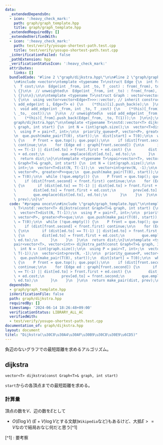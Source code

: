```yaml
---
data:
  _extendedDependsOn:
  - icon: ':heavy_check_mark:'
    path: graph/graph_template.hpp
    title: graph/graph_template.hpp
  _extendedRequiredBy: []
  _extendedVerifiedWith:
  - icon: ':heavy_check_mark:'
    path: test/verify/yosupo-shortest-path.test.cpp
    title: test/verify/yosupo-shortest-path.test.cpp
  _isVerificationFailed: false
  _pathExtension: hpp
  _verificationStatusIcon: ':heavy_check_mark:'
  attributes:
    links: []
  bundledCode: "#line 2 \"graph/dijkstra.hpp\"\n\n#line 2 \"graph/graph_template.hpp\"\
    \n#include <vector>\ntemplate <typename T>\nstruct Edge {\n  int from; int to;\n\
    \  T cost;\n\n  Edge(int _from, int _to, T _cost) : from(_from), to(_to), cost(_cost)\
    \ {}\n\n  // unweighted\n  Edge(int _from, int _to) : from(_from), to(_to), cost(T(1))\
    \ {}\n\n};\n\n\ntemplate <typename T>\nstruct Graph : vector<vector<Edge<T>>>\
    \ {\n\n  using vector<vector<Edge<T>>>::vector; // inherit constructors\n\n  void\
    \ add_edge(int i, Edge<T> e) {\n    (*this)[i].push_back(e);\n  }\n\n  // weighted\n\
    \  void add_edge(int _from, int _to, T _cost) {\n    (*this)[_from].push_back(Edge(_from,\
    \ _to, _cost));\n  }\n\n  // unweighted\n  void add_edge(int _from, int _to) {\n\
    \    (*this)[_from].push_back(Edge(_from, _to, T(1)));\n  }\n\n};\n#line 4 \"\
    graph/dijkstra.hpp\"\n\ntemplate <typename T>\nstd::vector<T> dijkstra(const Graph<T>&\
    \ graph, int start) {\n  int N = (int)graph.size();\n  vector<T>dist(N, T(-1));\n\
    \  using P = pair<T, int>;\n\n  priority_queue<P, vector<P>, greater<P>>que;\n\
    \n  que.push(make_pair(T(0), start));\n  dist[start] = T(0);\n\n  while (!que.empty())\
    \ {\n    P front = que.top(); que.pop();\n\n    if (dist[front.second] < front.first)\
    \ continue;\n\n    for (Edge ed : graph[front.second]) {\n\n      if (dist[ed.to]\
    \ == T(-1) || dist[ed.to] > front.first + ed.cost) {\n        dist[ed.to] = front.first\
    \ + ed.cost;\n        que.emplace(dist[ed.to], ed.to);\n      }\n    }\n  }\n\n\
    \  return dist;\n}\n\ntemplate <typename T>\npair<vector<T>, vector<int>> dijkstra_path(const\
    \ Graph<T>& graph, int start) {\n  int N = (int)graph.size();\n\n  using P = pair<T,\
    \ int>;\n  vector<T>dist(N, T(-1));\n  vector<int>prev(N, -1);\n\n  priority_queue<P,\
    \ vector<P>, greater<P>>que;\n  que.push(make_pair(T(0), start));\n  dist[start]\
    \ = T(0);\n\n  while (!que.empty()) {\n    P front = que.top(); que.pop();\n\n\
    \    if (dist[front.second] < front.first) continue;\n\n    for (Edge ed : graph[front.second])\
    \ {\n      if (dist[ed.to] == T(-1) || dist[ed.to] > front.first + ed.cost) {\n\
    \        dist[ed.to] = front.first + ed.cost;\n        prev[ed.to] = front.second;\n\
    \        que.emplace(dist[ed.to], ed.to);\n      }\n    }\n  }\n\n  return make_pair(dist,\
    \ prev);\n}\n"
  code: "#pragma once\n\n#include \"graph/graph_template.hpp\"\n\ntemplate <typename\
    \ T>\nstd::vector<T> dijkstra(const Graph<T>& graph, int start) {\n  int N = (int)graph.size();\n\
    \  vector<T>dist(N, T(-1));\n  using P = pair<T, int>;\n\n  priority_queue<P,\
    \ vector<P>, greater<P>>que;\n\n  que.push(make_pair(T(0), start));\n  dist[start]\
    \ = T(0);\n\n  while (!que.empty()) {\n    P front = que.top(); que.pop();\n\n\
    \    if (dist[front.second] < front.first) continue;\n\n    for (Edge ed : graph[front.second])\
    \ {\n\n      if (dist[ed.to] == T(-1) || dist[ed.to] > front.first + ed.cost)\
    \ {\n        dist[ed.to] = front.first + ed.cost;\n        que.emplace(dist[ed.to],\
    \ ed.to);\n      }\n    }\n  }\n\n  return dist;\n}\n\ntemplate <typename T>\n\
    pair<vector<T>, vector<int>> dijkstra_path(const Graph<T>& graph, int start) {\n\
    \  int N = (int)graph.size();\n\n  using P = pair<T, int>;\n  vector<T>dist(N,\
    \ T(-1));\n  vector<int>prev(N, -1);\n\n  priority_queue<P, vector<P>, greater<P>>que;\n\
    \  que.push(make_pair(T(0), start));\n  dist[start] = T(0);\n\n  while (!que.empty())\
    \ {\n    P front = que.top(); que.pop();\n\n    if (dist[front.second] < front.first)\
    \ continue;\n\n    for (Edge ed : graph[front.second]) {\n      if (dist[ed.to]\
    \ == T(-1) || dist[ed.to] > front.first + ed.cost) {\n        dist[ed.to] = front.first\
    \ + ed.cost;\n        prev[ed.to] = front.second;\n        que.emplace(dist[ed.to],\
    \ ed.to);\n      }\n    }\n  }\n\n  return make_pair(dist, prev);\n}\n"
  dependsOn:
  - graph/graph_template.hpp
  isVerificationFile: false
  path: graph/dijkstra.hpp
  requiredBy: []
  timestamp: '2024-06-14 18:26:48+09:00'
  verificationStatus: LIBRARY_ALL_AC
  verifiedWith:
  - test/verify/yosupo-shortest-path.test.cpp
documentation_of: graph/dijkstra.hpp
layout: document
titel: "Dijkstra(\u30C0\u30A4\u30AF\u30B9\u30C8\u30E9\u6CD5)"
---
```


負辺のないグラフでの最短距離を求めるアルゴリズム。

## dijkstra
```
vector<T> dijkstra(const Graph<T>& graph, int start)
```

`start`からの各頂点までの最短距離を求める。

### 計算量
頂点の数を$V$、辺の数を$E$として

- $O(E \log V)$ $(E+V) \log V$とする文献(`Wikipedia`など)もあるけど、大抵$E >= V$なので結局おなじ何だと思う[^1]

[^1] : 要考察